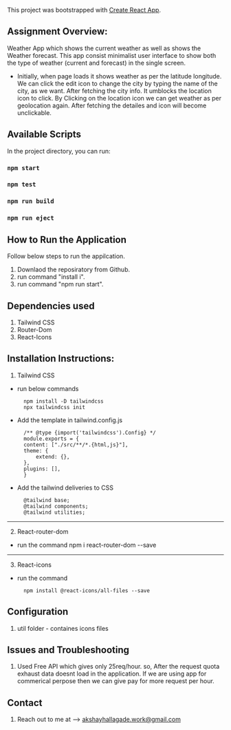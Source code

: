 This project was bootstrapped with [Create React App](https://github.com/facebook/create-react-app).

## Assignment Overview:

Weather App which shows the current weather as well as shows the Weather forecast. This app consist minimalist user interface to show both the type of weather (current and forecast) in the single screen.

- Initially, when page loads it shows weather as per the latitude longitude. We can click the edit icon to change the city by typing the name of the city, as we want. After fetching the city info. It umblocks the location icon to click. By Clicking on the location icon we can get weather as per geolocation again. After fetching the detailes and icon will become unclickable.

## Available Scripts

In the project directory, you can run:

### `npm start`

### `npm test`

### `npm run build`

### `npm run eject`

## How to Run the Application

Follow below steps to run the appilcation.

1. Downlaod the reposiratory from Github.
2. run command "install i".
3. run command "npm run start".

## Dependencies used

1. Tailwind CSS
2. Router-Dom
3. React-Icons

## Installation Instructions:

1. Tailwind CSS

- run below commands

        npm install -D tailwindcss
        npx tailwindcss init

- Add the template in tailwind.config.js

        /** @type {import('tailwindcss').Config} */
        module.exports = {
        content: ["./src/**/*.{html,js}"],
        theme: {
            extend: {},
        },
        plugins: [],
        }

- Add the tailwind deliveries to CSS

        @tailwind base;
        @tailwind components;
        @tailwind utilities;

---

2. React-router-dom

- run the command
  npm i react-router-dom --save

---

3. React-icons

- run the command

        npm install @react-icons/all-files --save

## Configuration

1. util folder - containes icons files

## Issues and Troubleshooting

1. Used Free API which gives only 25req/hour. so, After the request quota exhaust data doesnt load in the application.
   If we are using app for commerical perpose then we can give pay for more request per hour.

## Contact

1. Reach out to me at --> akshayhallagade.work@gmail.com
